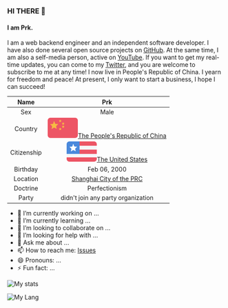 ### HI THERE 👋

#### I am Prk.

I am a web backend engineer and an independent software developer. I have also done several open source projects on [GitHub](https://github.com/BiliPrk). At the same time, I am also a self-media person, active on [YouTube](https://www.youtube.com/channel/UC9sjkKF64zU0aRwFIH4RngA). If you want to get my real-time updates, you can come to my [Twitter](https://twitter.com/bili_prk), and you are welcome to subscribe to me at any time! I now live in People's Republic of China. I yearn for freedom and peace! At present, I only want to start a business, I hope I can succeed!

| Name | Prk |
| :---: | :---: |
| Sex | Male |
| Country | ![prc_flag](https://raw.githubusercontent.com/BiliPrk/BiliPrk/main/images/flags/People's%20Republic%20of%20China.png)[The People's Republic of China](https://www.gov.cn/) |
| Citizenship | ![us_flag](https://raw.githubusercontent.com/BiliPrk/BiliPrk/main/images/flags/United%20States%20of%20America.png)[The United States](https://www.whitehouse.gov/) |
| Birthday | Feb 06, 2000 |
| Location | [Shanghai City of the PRC](https://www.shanghai.gov.cn/) |
| Doctrine | Perfectionism |
| Party | didn't join any party organization |


- 🔭 I’m currently working on ...
- 🌱 I’m currently learning ...
- 👯 I’m looking to collaborate on ...
- 🤔 I’m looking for help with ...
- 💬 Ask me about ...
- 📫 How to reach me: [Issues](https://github.com/BiliPrk/BiliPrk/issues)
- 😄 Pronouns: ...
- ⚡ Fun fact: ...


![My stats](https://github-readme-stats.vercel.app/api?username=BiliPrk&show_icons=true)

![My Lang](https://github-readme-stats.vercel.app/api/top-langs/?username=BiliPrk)
